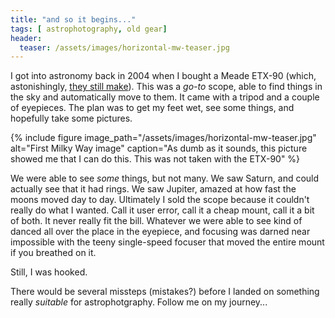 ```yaml
---
title: "and so it begins..."
tags: [ astrophotography, old gear]
header:
  teaser: /assets/images/horizontal-mw-teaser.jpg
---
```


I got into astronomy back in 2004 when I bought a Meade ETX-90 (which, astonishingly, [they still make](https://amzn.to/2oSXHBO)).  This was a _go-to_ scope, able to find things in the sky and automatically move to them.  It came with a tripod and a couple of eyepieces.  The plan was to get my feet wet, see some things, and hopefully take some pictures.

<!--more-->

{% 
  include figure image_path="/assets/images/horizontal-mw-teaser.jpg" 
  alt="First Milky Way image"
  caption="As dumb as it sounds, this picture showed me that I can do this.  This was not taken with the ETX-90" 
%}

We were able to see *some* things, but not many.  We saw Saturn, and could actually see that it had rings. We saw Jupiter, amazed at how fast the moons moved day to day.  Ultimately I sold the scope because it couldn't really do what I wanted.  Call it user error, call it a cheap mount, call it a bit of both.  It never really fit the bill.  Whatever we were able to see kind of danced all over the place in the eyepiece, and focusing was darned near impossible with the teeny single-speed focuser that moved the entire mount if you breathed on it.

Still, I was hooked.

There would be several missteps (mistakes?) before I landed on something really _suitable_ for astrophotgraphy.  Follow me on my journey...